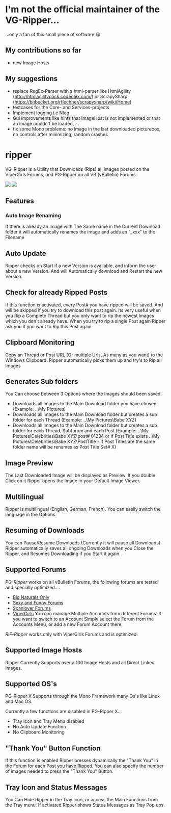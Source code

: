 # I'm not the official maintainer of the VG-Ripper...
...only a fan of this small piece of software :smiley:

## My contributions so far
- new Image Hosts
 
## My suggestions
- replace RegEx-Parser with a html-parser like HtmlAgility (http://htmlagilitypack.codeplex.com/) or ScrapySharp (https://bitbucket.org/rflechner/scrapysharp/wiki/Home)
- testcases for the Core- and Services-projects
- Implement logging i.e Nlog
- Gui improvements like hints that ImageHost is not implemented or that an image couldn't be loaded, ...
- fix some Mono problems: no image in the last downloaded picturebox, no controls after minimizing, random crashes

# ripper
VG-Ripper is a Utility that Downloads (Rips) all Images posted on the ViperGirls Forums, and PG-Ripper on all VB (vBulletin) Forums.

![](http://watchersnet.de/Portals/0/MainWindow.jpg)
![](http://watchersnet.de/Portals/0/MainWindowPG.png)

## Features
### Auto Image Renaming
If there is already an Image with The Same name in the Current Download folder it will automatically renames the image and adds an "_xxx" to the Filename

## Auto Update
Ripper checks on Start if a new Version is available, and inform the user about a new Version. And will Automatically download and Restart the new Version.

## Check for already Ripped Posts
If this function is activated, every Post# you have ripped will be saved. And will be skipped if you try to download this post again. Its very useful when you Rip a Complete Thread but you only want to rip the newest Images which you don't already have. When you try to rip a single Post again Ripper ask you if you want to Rip this Post again.

## Clipboard Monitoring
Copy an Thread or Post URL (Or multiple Urls, As many as you want) to the Windows Clipboard. Ripper automatically picks them up and try's to Rip all Images

## Generates Sub folders
You Can choose between 3 Options where the Images should been saved.
* Downloads all Images to the Main Download folder you have chosen (Example: ..\My Pictures\)
* Downloads all Images to the Main Download folder but creates a sub folder for each Thread (Example: ..\My Pictures\Babe XYZ\)
* Downloads all Images to the Main Download folder but creates a sub folder for each Thread, Subforum and each Post (Example: ..\My Pictures\Celebrities\Babe XYZ\post# 01234 or if Post Title exists ..\My Pictures\Celebrities\Babe XYZ\PostTitle - If Post Titles are the same folder name will be renames as Post Title Set# X)

## Image Preview
The Last Downloaded Image will be displayed as Preview. If you double Click on it Ripper opens the Image in your Default Image Viewer.

## Multilingual
Ripper is multilingual (English, German, French). You can easily switch the language in the Options.

## Resuming of Downloads
You can Pause/Resume Downloads (Currently it will pause all Downloads)
 Ripper automatically saves all ongoing Downloads when you Close the Ripper, and Resumes Downloading if you Start it again. 

## Supported Forums
*PG-Ripper* works on all vBulletin Forums, the following forums are tested and specially optimized....
* [Big Naturals Only](http://bignaturalsonly.com/)
* [Sexy and Funny Forums](http://forums.sexyandfunny.com/)
* [Scanlover Forums](http://forum.scanlover.com/)
* [ViperGirls](http://vipergirls.to/)
You can manage Multiple Accounts from different Forums. If you want to switch to an Account Simply select the Forum from the Accounts Menu, or add a new Forum Account there.

*RiP-Ripper* works only with ViperGirls Forums and is optimized.

## Supported Image Hosts
Ripper Currently Supports over a 100 Image Hosts and all Direct Linked Images.

## Supported OS's
PG-Ripper X Supports through the Mono Framework many Os's like Linux and Mac OS.

Currently a few functions are disabled in PG-Ripper X... 
* Tray Icon and Tray Menu disabled
* No Auto Update Function
* No Clipboard Monitoring

## "Thank You" Button Function
If this function is enabled Ripper presses dynamically the "Thank You" in the Forum for each Post you have Ripped.
 You can also specify the number of images needed to press the "Thank You" Button. 

## Tray Icon and Status Messages
You Can Hide Ripper in the Tray Icon, or access the Main Functions from the Tray menu.
 If activated Ripper shows Status Messages as Tray Pop ups.
